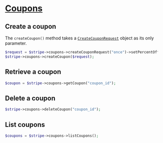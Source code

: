 # [Coupons](https://github.com/jlinn/stripe-api-php/blob/master/src/Api/Coupons.php)
## Create a coupon
The `createCoupon()` method takes a [`CreateCouponRequest`](https://github.com/jlinn/stripe-api-php/blob/master/src/Request/Coupons/CreateCouponRequest.php) object as its only parameter.
```php
$request = $stripe->coupons->createCouponRequest("once")->setPercentOff(50);
$stripe->coupons->createCoupon($request);
```

## Retrieve a coupon
```php
$coupon = $stripe->coupons->getCoupon("coupon_id");
```

## Delete a coupon
```php
$stripe->coupons->deleteCoupon("coupon_id");
```

## List coupons
```php
$coupons = $stripe->coupons->listCoupons();
```